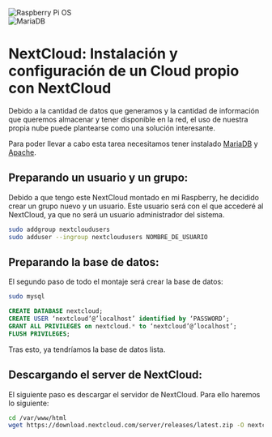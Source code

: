 ![Raspberry Pi OS](https://img.shields.io/badge/Raspberry%20Pi%20OS-C51A4A?style=for-the-badge&logo=Raspberry-Pi)  
![MariaDB](https://img.shields.io/badge/MariaDB-003545?style=flat-square&logo=mariadb&logoColor=white)

# NextCloud: Instalación y configuración de un Cloud propio con NextCloud

Debido a la cantidad de datos que generamos y la cantidad de información que queremos almacenar y tener disponible en la red, el uso de nuestra propia nube puede plantearse como una solución interesante.

Para poder llevar a cabo esta tarea necesitamos tener instalado [MariaDB](mariadb.md) y [Apache](webserverapache.md).

## Preparando un usuario y un grupo:

Debido a que tengo este NextCloud montado en mi Raspberry, he decidido crear un grupo nuevo y un usuario. Este usuario será con el que accederé al NextCloud, ya que no será un usuario administrador del sistema.

```bash
sudo addgroup nextcloudusers
sudo adduser --ingroup nextcloudusers NOMBRE_DE_USUARIO
```

## Preparando la base de datos:

El segundo paso de todo el montaje será crear la base de datos:

```bash
sudo mysql
```

```sql
CREATE DATABASE nextcloud;
CREATE USER ‘nextcloud’@’localhost’ identified by ‘PASSWORD’;
GRANT ALL PRIVILEGES on nextcloud.* to ‘nextcloud’@’localhost’;
FLUSH PRIVILEGES;
```

Tras esto, ya tendríamos la base de datos lista.

## Descargando el server de NextCloud:

El siguiente paso es descargar el servidor de NextCloud. Para ello haremos lo siguiente:

```bash
cd /var/www/html
wget https://download.nextcloud.com/server/releases/latest.zip -O nextcloud_latest.zip
```
